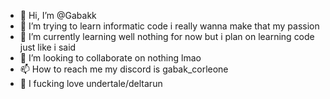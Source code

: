 - 👋 Hi, I’m @Gabakk
- 👀 I’m trying to learn informatic code i really wanna make that my passion
- 🌱 I’m currently learning well nothing for now but i plan on learning code just like i said
- 💞️ I’m looking to collaborate on nothing lmao
- 📫 How to reach me my discord is gabak_corleone 
- 💎 I fucking love undertale/deltarun
